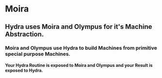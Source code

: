 # Moira
## Hydra uses Moira and Olympus for it's Machine Abstraction. 


### Moira and Olympus use Hydra to build Machines from primitive special purpose Machines.
#### Your Hydra Routine is exposed to Moira and Olympus and your Result is exposed to Hydra.


 
